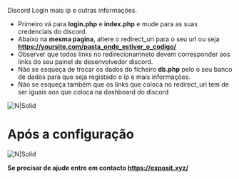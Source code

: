  Discord Login mais ip e outras informações.

- Primeiro vá para **login.php** e **index.php** e mude para as suas credenciais do discord.
- Abaixo na **mesma pagina**, altere o redirect_uri para o seu url ou seja **https://yoursite.com/pasta_onde_estiver_o_codigo/**
- Observer que todos links no redirecionamneto devem corresponder aos links do seu painel de desenvolvedor discord.
- Não se esqueça de trocar os dados do ficheiro **db.php** pelo o seu banco de dados para que seja registado o ip e mais informações.
- Não se esqueça também que os links que coloca no redirect_uri tem de ser iguais aos que coloca na dashboard do discord
  
![N|Solid](http://exposit.xyz/images/transferir.png)

# Após a configuração 
![N|Solid](http://exposit.xyz/images/unknown.png)


**Se precisar de ajude entre em contacto https://exposit.xyz/**
